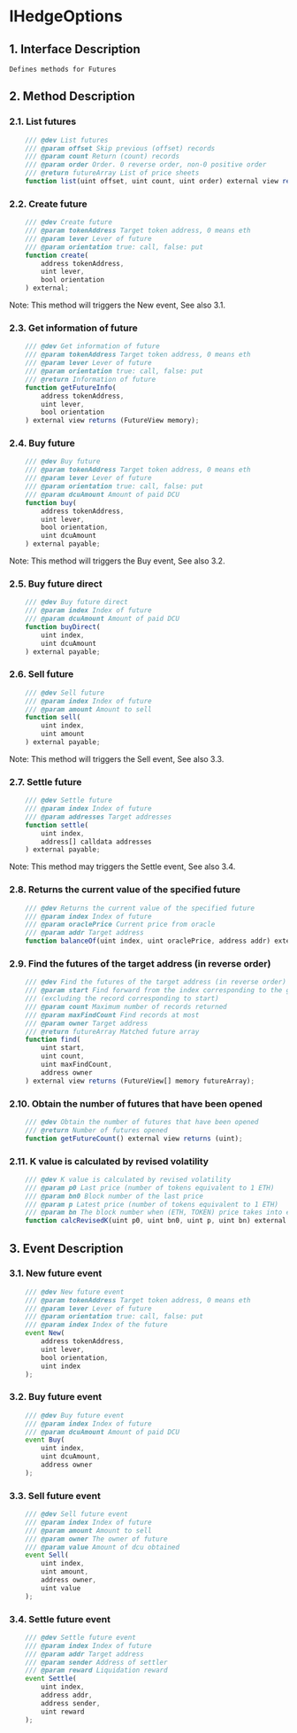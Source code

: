 # IHedgeOptions

## 1. Interface Description
    Defines methods for Futures

## 2. Method Description

### 2.1. List futures

```javascript
    /// @dev List futures
    /// @param offset Skip previous (offset) records
    /// @param count Return (count) records
    /// @param order Order. 0 reverse order, non-0 positive order
    /// @return futureArray List of price sheets
    function list(uint offset, uint count, uint order) external view returns (FutureView[] memory futureArray);
```

### 2.2. Create future

```javascript
    /// @dev Create future
    /// @param tokenAddress Target token address, 0 means eth
    /// @param lever Lever of future
    /// @param orientation true: call, false: put
    function create(
        address tokenAddress, 
        uint lever,
        bool orientation
    ) external;
```
Note: This method will triggers the New event, See also 3.1.

### 2.3. Get information of future

```javascript
    /// @dev Get information of future
    /// @param tokenAddress Target token address, 0 means eth
    /// @param lever Lever of future
    /// @param orientation true: call, false: put
    /// @return Information of future
    function getFutureInfo(
        address tokenAddress, 
        uint lever,
        bool orientation
    ) external view returns (FutureView memory);
```

### 2.4. Buy future

```javascript
    /// @dev Buy future
    /// @param tokenAddress Target token address, 0 means eth
    /// @param lever Lever of future
    /// @param orientation true: call, false: put
    /// @param dcuAmount Amount of paid DCU
    function buy(
        address tokenAddress,
        uint lever,
        bool orientation,
        uint dcuAmount
    ) external payable;
```
Note: This method will triggers the Buy event, See also 3.2.

### 2.5. Buy future direct

```javascript
    /// @dev Buy future direct
    /// @param index Index of future
    /// @param dcuAmount Amount of paid DCU
    function buyDirect(
        uint index,
        uint dcuAmount
    ) external payable;
```

### 2.6. Sell future

```javascript
    /// @dev Sell future
    /// @param index Index of future
    /// @param amount Amount to sell
    function sell(
        uint index,
        uint amount
    ) external payable;
```
Note: This method will triggers the Sell event, See also 3.3.

### 2.7. Settle future

```javascript
    /// @dev Settle future
    /// @param index Index of future
    /// @param addresses Target addresses
    function settle(
        uint index,
        address[] calldata addresses
    ) external payable;
```
Note: This method may triggers the Settle event, See also 3.4.

### 2.8. Returns the current value of the specified future

```javascript
    /// @dev Returns the current value of the specified future
    /// @param index Index of future
    /// @param oraclePrice Current price from oracle
    /// @param addr Target address
    function balanceOf(uint index, uint oraclePrice, address addr) external view returns (uint);
```

### 2.9. Find the futures of the target address (in reverse order)

```javascript
    /// @dev Find the futures of the target address (in reverse order)
    /// @param start Find forward from the index corresponding to the given contract address 
    /// (excluding the record corresponding to start)
    /// @param count Maximum number of records returned
    /// @param maxFindCount Find records at most
    /// @param owner Target address
    /// @return futureArray Matched future array
    function find(
        uint start, 
        uint count, 
        uint maxFindCount, 
        address owner
    ) external view returns (FutureView[] memory futureArray);
```

### 2.10. Obtain the number of futures that have been opened

```javascript
    /// @dev Obtain the number of futures that have been opened
    /// @return Number of futures opened
    function getFutureCount() external view returns (uint);
```

### 2.11. K value is calculated by revised volatility

```javascript
    /// @dev K value is calculated by revised volatility
    /// @param p0 Last price (number of tokens equivalent to 1 ETH)
    /// @param bn0 Block number of the last price
    /// @param p Latest price (number of tokens equivalent to 1 ETH)
    /// @param bn The block number when (ETH, TOKEN) price takes into effective
    function calcRevisedK(uint p0, uint bn0, uint p, uint bn) external view returns (uint k);
```

## 3. Event Description

### 3.1. New future event

```javascript
    /// @dev New future event
    /// @param tokenAddress Target token address, 0 means eth
    /// @param lever Lever of future
    /// @param orientation true: call, false: put
    /// @param index Index of the future
    event New(
        address tokenAddress, 
        uint lever,
        bool orientation,
        uint index
    );
```

### 3.2. Buy future event

```javascript
    /// @dev Buy future event
    /// @param index Index of future
    /// @param dcuAmount Amount of paid DCU
    event Buy(
        uint index,
        uint dcuAmount,
        address owner
    );
```

### 3.3. Sell future event

```javascript
    /// @dev Sell future event
    /// @param index Index of future
    /// @param amount Amount to sell
    /// @param owner The owner of future
    /// @param value Amount of dcu obtained
    event Sell(
        uint index,
        uint amount,
        address owner,
        uint value
    );
```

### 3.4. Settle future event

```javascript
    /// @dev Settle future event
    /// @param index Index of future
    /// @param addr Target address
    /// @param sender Address of settler
    /// @param reward Liquidation reward
    event Settle(
        uint index,
        address addr,
        address sender,
        uint reward
    );
```